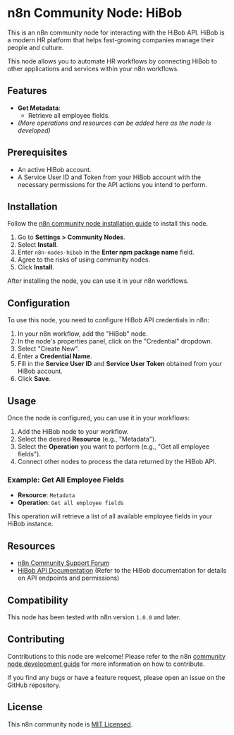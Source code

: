 # n8n Community Node: HiBob

This is an n8n community node for interacting with the HiBob API. HiBob is a modern HR platform that helps fast-growing companies manage their people and culture.

This node allows you to automate HR workflows by connecting HiBob to other applications and services within your n8n workflows.

## Features

*   **Get Metadata**:
    *   Retrieve all employee fields.
*   *(More operations and resources can be added here as the node is developed)*

## Prerequisites

*   An active HiBob account.
*   A Service User ID and Token from your HiBob account with the necessary permissions for the API actions you intend to perform.

## Installation

Follow the [n8n community node installation guide](https://docs.n8n.io/integrations/community-nodes/installation/) to install this node.

1.  Go to **Settings > Community Nodes**.
2.  Select **Install**.
3.  Enter `n8n-nodes-hibob` in the **Enter npm package name** field.
4.  Agree to the risks of using community nodes.
5.  Click **Install**.

After installing the node, you can use it in your n8n workflows.

## Configuration

To use this node, you need to configure HiBob API credentials in n8n:

1.  In your n8n workflow, add the "HiBob" node.
2.  In the node's properties panel, click on the "Credential" dropdown.
3.  Select "Create New".
4.  Enter a **Credential Name**.
5.  Fill in the **Service User ID** and **Service User Token** obtained from your HiBob account.
6.  Click **Save**.

## Usage

Once the node is configured, you can use it in your workflows:

1.  Add the HiBob node to your workflow.
2.  Select the desired **Resource** (e.g., "Metadata").
3.  Select the **Operation** you want to perform (e.g., "Get all employee fields").
4.  Connect other nodes to process the data returned by the HiBob API.

### Example: Get All Employee Fields

*   **Resource**: `Metadata`
*   **Operation**: `Get all employee fields`

This operation will retrieve a list of all available employee fields in your HiBob instance.

## Resources

*   [n8n Community Support Forum](https://community.n8n.io/)
*   [HiBob API Documentation](https://apidocs.hibob.com/) (Refer to the HiBob documentation for details on API endpoints and permissions)

## Compatibility

This node has been tested with n8n version `1.0.0` and later.

## Contributing

Contributions to this node are welcome! Please refer to the n8n [community node development guide](https://docs.n8n.io/integrations/creating-nodes/) for more information on how to contribute.

If you find any bugs or have a feature request, please open an issue on the GitHub repository.

## License

This n8n community node is [MIT Licensed](LICENSE.md).